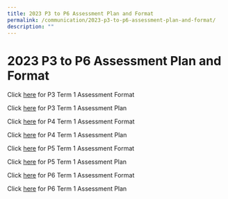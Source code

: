 ```yaml
---
title: 2023 P3 to P6 Assessment Plan and Format
permalink: /communication/2023-p3-to-p6-assessment-plan-and-format/
description: ""
---
```

# **2023 P3 to P6 Assessment Plan and Format**

Click [here](/files/Assessment%20Plan%20and%20Format/(Updated)%202023_Term%201_P3_Assessment%20Format.pdf)  for P3 Term 1 Assessment Format

Click [here](/files/Assessment%20Plan%20and%20Format/2023_Term%201_P3_Assessment%20Plan.pdf) for P3 Term 1 Assessment Plan

Click [here](/files/Assessment%20Plan%20and%20Format/(Updated)%202023_Term%201_P4_Assessment%20Format.pdf) for P4 Term 1 Assessment Format 

Click [here](/files/Assessment%20Plan%20and%20Format/2023_Term%201_P4_Assessment%20Plan.pdf) for P4 Term 1 Assessment Plan
  
Click [here](/files/Assessment%20Plan%20and%20Format/2023_Term%201_P5_Assessment_Format.pdf) for P5 Term 1 Assessment Format 
 
 Click [here](/files/Assessment%20Plan%20and%20Format/2023_Term%201_P5_Assessment%20Plan.pdf) for P5 Term 1 Assessment Plan
 
Click [here](/files/Assessment%20Plan%20and%20Format/2023_Term%201_P6_Assessment_Format2.pdf) for P6 Term 1 Assessment Format

Click [here](/files/Assessment%20Plan%20and%20Format/2023_Term%201_P6%20Assessment%20Plan.pdf) for P6 Term 1 Assessment Plan